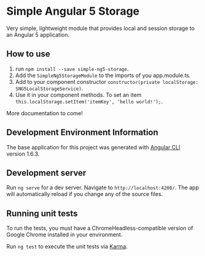 # Simple Angular 5 Storage

Very simple, lightweight module that provides local and session storage to an Angular 5 application.

## How to use

1. run `npm install --save simple-ng5-storage`.
2. Add the `SimpleNg5StorageModule` to the imports of you app.module.ts.
3. Add to your component constructor `constructor(private localStorage: SNG5LocalStorageService)`.
4. Use it in your component methods. To set an item `this.localStorage.setItem('itemKey', 'hello world!');`.

More documentation to come!


## Development Environment Information

The base application for this project was generated with [Angular CLI](https://github.com/angular/angular-cli) version 1.6.3.

## Development server

Run `ng serve` for a dev server. Navigate to `http://localhost:4200/`. The app will automatically reload if you change any of the source files.

## Running unit tests

To run the tests, you must have a ChromeHeadless-compatible version of Google Chrome installed in your environment.   

Run `ng test` to execute the unit tests via [Karma](https://karma-runner.github.io).

